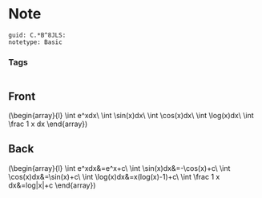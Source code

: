 # Note
```
guid: C.*B^8JLS:
notetype: Basic
```

### Tags
```
```

## Front
\(\begin{array}{l}
\int e^xdx\\
\int \sin(x)dx\\
\int \cos(x)dx\\
\int \log(x)dx\\
\int \frac 1 x dx
\end{array}\)

## Back
\(\begin{array}{l}
\int e^xdx&=e^x+c\\
\int \sin(x)dx&=-\cos(x)+c\\
\int \cos(x)dx&=\sin(x)+c\\
\int \log(x)dx&=x(log(x)-1)+c\\
\int \frac 1 x dx&=log|x|+c
\end{array}\)
